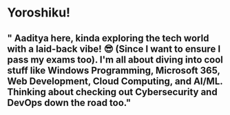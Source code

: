 # Yoroshiku!

## " Aaditya here, kinda exploring the tech world with a laid-back vibe! 😎 (Since I want to ensure I pass my exams too). I'm all about diving into cool stuff like Windows Programming, Microsoft 365, Web Development, Cloud Computing, and AI/ML. Thinking about checking out Cybersecurity and DevOps down the road too."


